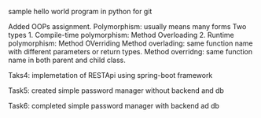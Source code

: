 sample hello world program in python for git

Added OOPs assignment.
Polymorphism: usually means many forms
Two types 1. Compile-time polymorphism: Method Overloading 2. Runtime polymorphism: Method OVerriding
Method overlading: same function name with different parameters or return types.
Method overridng: same function name in both parent and child class.

Taks4: implemetation of RESTApi using spring-boot framework

Task5: created simple password manager without backend and db

Task6: completed simple password manager with backend ad db
